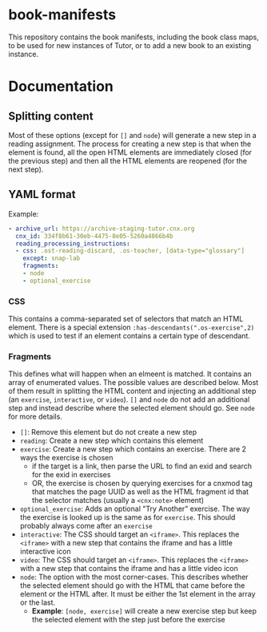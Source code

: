 # book-manifests

This repository contains the book manifests, including the book class maps,
to be used for new instances of Tutor, or to add a new book to an existing instance.

# Documentation

## Splitting content

Most of these options (except for `[]` and `node`) will generate a new step in a reading assignment. The process for creating a new step is that when the element is found, all the open HTML elements are immediately closed (for the previous step) and then all the HTML elements are reopened (for the next step).

## YAML format

Example:

```yaml
- archive_url: https://archive-staging-tutor.cnx.org
  cnx_id: 334f8b61-30eb-4475-8e05-5260a4866b4b
  reading_processing_instructions:
  - css: .ost-reading-discard, .os-teacher, [data-type="glossary"]
    except: snap-lab
    fragments:
    - node
    - optional_exercise
```

### CSS

This contains a comma-separated set of selectors that match an HTML element. There is a special extension `:has-descendants(".os-exercise",2)` which is used to test if an element contains a certain type of descendant.

### Fragments

This defines what will happen when an elmeent is matched. It contains an array of enumerated values. The possible values are described below. Most of them result in splitting the HTML content and injecting an additional step (an `exercise`, `interactive`, or `video`). `[]` and `node` do not add an additional step and instead describe where the selected element should go. See `node` for more details.

- `[]`: Remove this element but do not create a new step
- `reading`: Create a new step which contains this element
- `exercise`: Create a new step which contains an exercise. There are 2 ways the exercise is chosen
  - if the target is a link, then parse the URL to find an exid and search for the exid in exercises
  - OR, the exercise is chosen by querying exercises for a cnxmod tag that matches the page UUID as well as the HTML fragment id that the selector matches (usually a `<cnx:note>` element)
- `optional_exercise`: Adds an optional "Try Another" exercise. The way the exercise is looked up is the same as for `exercise`. This should probably always come after an `exercise`
- `interactive`: The CSS should target an `<iframe>`. This replaces the `<iframe>` with a new step that contains the iframe and has a little interactive icon
- `video`: The CSS should target an `<iframe>`. This replaces the `<iframe>` with a new step that contains the iframe and has a little video icon
- `node`: The option with the most corner-cases. This describes whether the selected element should go with the HTML that came before the element or the HTML after. It must be either the 1st element in the array or the last.
  - **Example**: `[node, exercise]` will create a new exercise step but keep the selected element with the step just before the exercise
